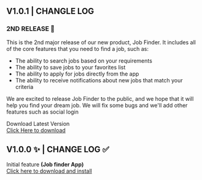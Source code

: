 ## V1.0.1 | CHANGLE LOG
### 2ND RELEASE 📢
This is the 2nd major release of our new product, Job Finder. It includes all of the core features that you need to find a job, such as:
- The ability to search jobs based on your requirements
- The ability to save jobs to your favorites list
- The ability to apply for jobs directly from the app
- The ability to receive notifications about new jobs that match your criteria

We are excited to release Job Finder to the public, and we hope that it will help you find your dream job.
We will fix some bugs and we'll add other features such as social login

Download Latest Version<br>
[Click Here to download](https://drive.google.com/file/d/1Lcl67EHthTKMu1D_h1Hsv4hNoWI3A4Wi/view?usp=sharing)

## V1.0.0 ✨ | CHANGE LOG ✅
Initial feature <strong>(Job finder App) </strong><br>
[Click here to download and install](https://drive.google.com/file/d/1aURaM53CdYZXQEaN_K4aFPXLSYoudkhz/view?usp=drive_link)
